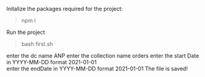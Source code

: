 Initalize the packages required for the project:

> npm i

Run the project

> bash first.sh

enter the dc name 
ANP
enter the collection name
orders
enter the start Date in YYYY-MM-DD format
2021-01-01  
enter the endDate in YYYY-MM-DD format
2021-01-01
The file is saved!



